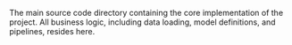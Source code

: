 The main source code directory containing the core implementation of the project. All business logic, including data loading, model definitions, and pipelines, resides here.